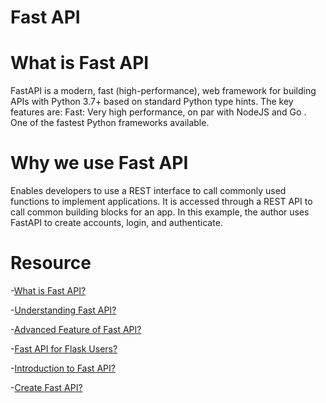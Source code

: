 # Fast API
# What is Fast API

FastAPI is a modern, fast (high-performance), web framework for building APIs with Python 3.7+ based on standard Python type hints. The key features are: Fast: Very high performance, on par with NodeJS and Go . One of the fastest Python frameworks available.

# Why we use Fast API

Enables developers to use a REST interface to call commonly used functions to implement applications. It is accessed through a REST API to call common building blocks for an app. In this example, the author uses FastAPI to create accounts, login, and authenticate.

# Resource
-[What is Fast API?](https://fastapi.tiangolo.com/)

-[Understanding Fast API?](https://www.analyticsvidhya.com/blog/2022/08/getting-started-with-restful-apis-and-fast-api/)

-[Advanced Feature of Fast API?](https://levelup.gitconnected.com/5-advance-features-of-fastapi-you-should-try-7c0ac7eebb3e)

-[Fast API for Flask Users?](https://amitness.com/2020/06/fastapi-vs-flask/)

-[Introduction to Fast API?](https://youtu.be/MCVcAAoDJS8)

-[Create Fast API?](https://youtu.be/kCggyi_7pHg)